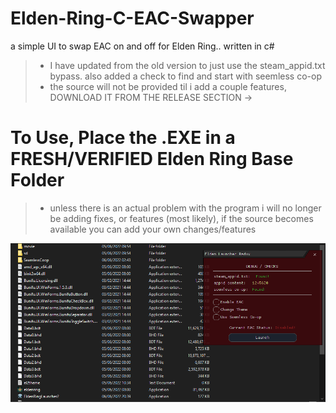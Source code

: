 # Elden-Ring-C-EAC-Swapper
a simple UI to swap EAC on and off for Elden Ring.. written in c#

> - I have updated from the old version to just use the steam_appid.txt bypass. also added a check to find and start with seemless co-op
> - the source will not be provided til i add a couple features, DOWNLOAD IT FROM THE RELEASE SECTION ->

# To Use, Place the .EXE in a FRESH/VERIFIED Elden Ring Base Folder

> - unless there is an actual problem with the program i will no longer be adding fixes, or features (most likely), if the source becomes available you can add your own changes/features

![Screenshot](screenshot.PNG)

